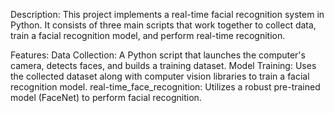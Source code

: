 Description:
This project implements a real-time facial recognition system in Python. It consists of three main scripts that work together to collect data, train a facial recognition model,
and perform real-time recognition.

Features:
Data Collection: A Python script that launches the computer's camera, detects faces, and builds a training dataset.
Model Training: Uses the collected dataset along with computer vision libraries to train a facial recognition model.
real-time_face_recognition: Utilizes a robust pre-trained model (FaceNet) to perform facial recognition.
